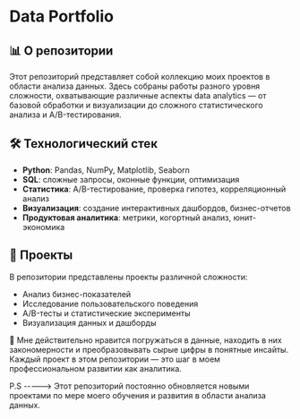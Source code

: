 # Data Portfolio

## 📊 О репозитории
Этот репозиторий представляет собой коллекцию моих проектов в области анализа данных. Здесь собраны работы разного уровня сложности, охватывающие различные аспекты data analytics — от базовой обработки и визуализации до сложного статистического анализа и A/B-тестирования.

## 🛠 Технологический стек
- **Python**: Pandas, NumPy, Matplotlib, Seaborn
- **SQL**: сложные запросы, оконные функции, оптимизация
- **Статистика**: A/B-тестирование, проверка гипотез, корреляционный анализ
- **Визуализация**: создание интерактивных дашбордов, бизнес-отчетов
- **Продуктовая аналитика**: метрики, когортный анализ, юнит-экономика

## 📂 Проекты
В репозитории представлены проекты различной сложности:
- Анализ бизнес-показателей
- Исследование пользовательского поведения
- A/B-тесты и статистические эксперименты
- Визуализация данных и дашборды

🚀 Мне действительно нравится погружаться в данные, находить в них закономерности и преобразовывать сырые цифры в понятные инсайты. Каждый проект в этом репозитории — это шаг в моем профессиональном развитии как аналитика.

P.S -----> Этот репозиторий постоянно обновляется новыми проектами по мере моего обучения и развития в области анализа данных.

